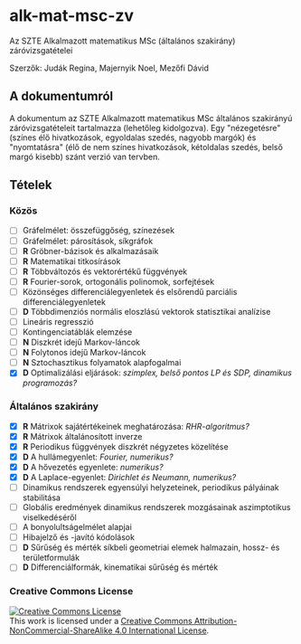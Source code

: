 # alk-mat-msc-zv
Az SZTE Alkalmazott matematikus MSc (általános szakirány) záróvizsgatételei

Szerzők: Judák Regina, Majernyik Noel, Mezőfi Dávid

## A dokumentumról

A dokumentum az SZTE Alkalmazott matematikus MSc általános szakirányú záróvizsgatételeit tartalmazza (lehetőleg kidolgozva).  Egy "nézegetésre" (színes élő hivatkozások, egyoldalas szedés, nagyobb margók) és "nyomtatásra" (élő de nem színes hivatkozások, kétoldalas szedés, belső margó kisebb) szánt verzió van tervben.

## Tételek

### Közös

- [ ] Gráfelmélet: összefüggőség, színezések
- [ ] Gráfelmélet: párosítások, síkgráfok
- [ ] **R** Gröbner-bázisok és alkalmazásaik
- [ ] **R** Matematikai titkosírások
- [ ] **R** Többváltozós és vektorértékű függvények
- [ ] **R** Fourier-sorok, ortogonális polinomok, sorfejtések
- [ ] Közönséges differenciálegyenletek és elsőrendű parciális differenciálegyenletek
- [ ] **D** Többdimenziós normális eloszlású vektorok statisztikai analízise
- [ ] Lineáris regresszió
- [ ] Kontingenciatáblák elemzése
- [ ] **N** Diszkrét idejű Markov-láncok
- [ ] **N** Folytonos idejű Markov-láncok
- [ ] **N** Sztochasztikus folyamatok alapfogalmai
- [x] **D** Optimalizálási eljárások: *szimplex, belső pontos LP és SDP, dinamikus programozás?*

### Általános szakirány

- [x] **R** Mátrixok sajátértékeinek meghatározása: *RHR-algoritmus?*
- [x] **R** Mátrixok általánosított inverze
- [x] **R** Periodikus függvények diszkrét négyzetes közelítése
- [x] **D** A hullámegyenlet: *Fourier, numerikus?*
- [x] **D** A hővezetés egyenlete: *numerikus?*
- [x] **D** A Laplace-egyenlet: *Dirichlet és Neumann, numerikus?*
- [ ] Dinamikus rendszerek egyensúlyi helyzeteinek, periodikus pályáinak stabilitása
- [ ] Globális eredmények dinamikus rendszerek mozgásainak aszimptotikus viselkedéséről
- [ ] A bonyolultságelmélet alapjai
- [ ] Hibajelző és -javító kódolások
- [ ] **D** Sűrűség és mérték síkbeli geometriai elemek halmazain, hossz- és területformulák
- [ ] **D** Differenciálformák, kinematikai sűrűség és mérték

### Creative Commons License
<a rel="license" href="http://creativecommons.org/licenses/by-nc-sa/4.0/"><img alt="Creative Commons License" style="border-width:0" src="https://i.creativecommons.org/l/by-nc-sa/4.0/88x31.png" /></a><br />This <span xmlns:dct="http://purl.org/dc/terms/" href="http://purl.org/dc/dcmitype/Text" rel="dct:type">work</span> is licensed under a <a rel="license" href="http://creativecommons.org/licenses/by-nc-sa/4.0/">Creative Commons Attribution-NonCommercial-ShareAlike 4.0 International License</a>.
